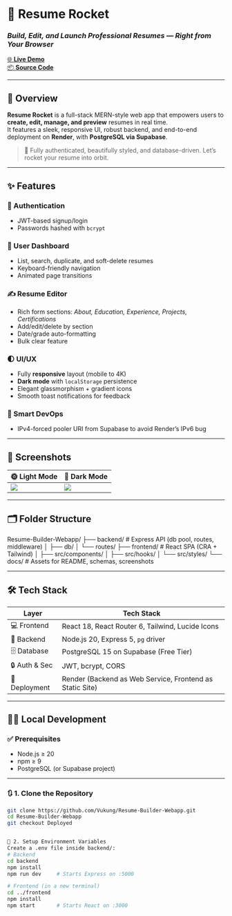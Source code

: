 # 🚀 Resume Rocket  
### _Build, Edit, and Launch Professional Resumes — Right from Your Browser_

[🌐 **Live Demo**](https://resume-rocket-frontend.onrender.com)  
[📦 **Source Code**](https://github.com/Vukung/Resume-Builder-Webapp/tree/Deployed)

---

## 🧠 Overview  
**Resume Rocket** is a full-stack MERN-style web app that empowers users to **create, edit, manage, and preview** resumes in real time.  
It features a sleek, responsive UI, robust backend, and end-to-end deployment on **Render**, with **PostgreSQL via Supabase**.

> 🔐 Fully authenticated, beautifully styled, and database-driven. Let’s rocket your resume into orbit.

---

## ✨ Features

### 🔐 Authentication
- JWT-based signup/login  
- Passwords hashed with `bcrypt`

### 🧭 User Dashboard
- List, search, duplicate, and soft-delete resumes  
- Keyboard-friendly navigation  
- Animated page transitions

### ✍️ Resume Editor
- Rich form sections: _About, Education, Experience, Projects, Certifications_  
- Add/edit/delete by section  
- Date/grade auto-formatting  
- Bulk clear feature

### 🌓 UI/UX
- Fully **responsive** layout (mobile to 4K)  
- **Dark mode** with `localStorage` persistence  
- Elegant glassmorphism + gradient icons  
- Smooth toast notifications for feedback

### 🧠 Smart DevOps
- IPv4-forced pooler URI from Supabase to avoid Render’s IPv6 bug

---

## 🎨 Screenshots

| 🌞 Light Mode | 🌚 Dark Mode |
|--------------|-------------|
| ![](docs/light.png) | ![](docs/dark.png) |

---

## 🗂️ Folder Structure
Resume-Builder-Webapp/
├── backend/ # Express API (db pool, routes, middleware)
│ ├── db/
│ └── routes/
├── frontend/ # React SPA (CRA + Tailwind)
│ ├── src/components/
│ ├── src/hooks/
│ └── src/styles/
└── docs/ # Assets for README, schemas, screenshots



---

## 🛠️ Tech Stack

| Layer          | Tech Stack                                      |
|----------------|-------------------------------------------------|
| 💻 Frontend    | React 18, React Router 6, Tailwind, Lucide Icons |
| 🧠 Backend     | Node.js 20, Express 5, `pg` driver               |
| 🗄️ Database     | PostgreSQL 15 on Supabase (Free Tier)           |
| 🔒 Auth & Sec  | JWT, bcrypt, CORS                               |
| 🚀 Deployment  | Render (Backend as Web Service, Frontend as Static Site) |

---

## 🧑‍💻 Local Development

### ✅ Prerequisites
- Node.js ≥ 20  
- npm ≥ 9  
- PostgreSQL (or Supabase project)

---

### 🔃 1. Clone the Repository
```bash
git clone https://github.com/Vukung/Resume-Builder-Webapp.git
cd Resume-Builder-Webapp
git checkout Deployed


🔐 2. Setup Environment Variables
Create a .env file inside backend/:
# Backend
cd backend
npm install
npm run dev     # Starts Express on :5000

# Frontend (in a new terminal)
cd ../frontend
npm install
npm start       # Starts React on :3000



